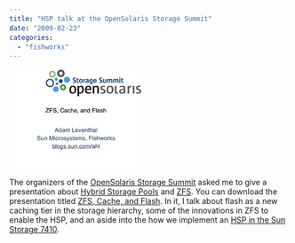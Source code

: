 ```yaml
---
title: "HSP talk at the OpenSolaris Storage Summit"
date: "2009-02-23"
categories: 
  - "fishworks"
---
```


[![](images/opensolaris_hsp.jpg)](http://dtrace.org/resources/ahl/opensolaris_hsp.pdf)

The organizers of the [OpenSolaris Storage Summit](http://wikis.sun.com/display/OpenSolaris/OpenSolaris+Storage+Summit+200902) asked me to give a presentation about [Hybrid Storage Pools](http://dtrace.org/blogs/ahl/hybrid_storage_pools_in_cacm) and [ZFS](http://opensolaris.org/os/community/zfs/). You can download the presentation titled [ZFS, Cache, and Flash](http://dtrace.org/resources/ahl/opensolaris_hsp.pdf). In it, I talk about flash as a new caching tier in the storage hierarchy, some of the innovations in ZFS to enable the HSP, and an aside into the how we implement an [HSP in the Sun Storage 7410](http://dtrace.org/blogs/ahl/fishworks_launch).
